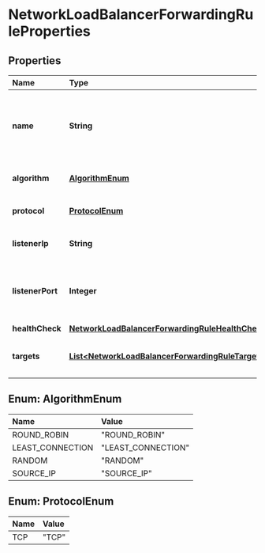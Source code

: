 # NetworkLoadBalancerForwardingRuleProperties

## Properties

| Name | Type | Description | Notes |
| :--- | :--- | :--- | :--- |
| **name** | **String** | A name of that Network Load Balancer forwarding rule |  |
| **algorithm** | [**AlgorithmEnum**](networkloadbalancerforwardingruleproperties.md#AlgorithmEnum) | Algorithm for the balancing. |  |
| **protocol** | [**ProtocolEnum**](networkloadbalancerforwardingruleproperties.md#ProtocolEnum) | Protocol of the balancing. |  |
| **listenerIp** | **String** | Listening IP. \(inbound\) |  |
| **listenerPort** | **Integer** | Listening port number. \(inbound\) \(range: 1 to 65535\) |  |
| **healthCheck** | [**NetworkLoadBalancerForwardingRuleHealthCheck**](networkloadbalancerforwardingrulehealthcheck.md) |  | \[optional\] |
| **targets** | [**List&lt;NetworkLoadBalancerForwardingRuleTarget&gt;**](networkloadbalancerforwardingruletarget.md) | Array of items in that collection |  |

## Enum: AlgorithmEnum

| Name | Value |
| :--- | :--- |
| ROUND\_ROBIN | "ROUND\_ROBIN" |
| LEAST\_CONNECTION | "LEAST\_CONNECTION" |
| RANDOM | "RANDOM" |
| SOURCE\_IP | "SOURCE\_IP" |

## Enum: ProtocolEnum

| Name | Value |
| :--- | :--- |
| TCP | "TCP" |

